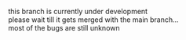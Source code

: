 this branch is currently under development\
please wait till it gets merged with the main branch...\
most of the bugs are still unknown
